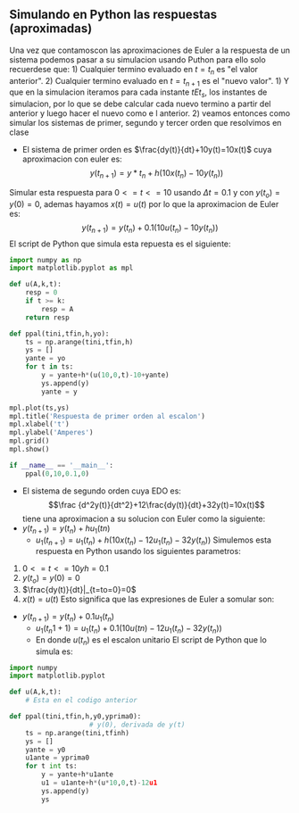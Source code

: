 ## Simulando en Python las respuestas (aproximadas)
Una vez que contamoscon las aproximaciones de Euler a la respuesta de un sistema podemos pasar a su simulacion usando Puthon para ello solo recuerdese que:
	1) Cualquier termino evaluado en $t=t_n$ es "el valor anterior".
	2) Cualquier termino evaluado en $t=t_{n+1}$ es el "nuevo valor".
		1) Y que en la simulacion iteramos para cada instante $tEt_s$, los instantes de simulacion, por lo que se debe calcular cada nuevo termino a partir del anterior y luego hacer el nuevo como e l anterior.
		2) veamos entonces como simular los sistemas de primer, segundo y tercer orden que resolvimos en clase
- El sistema de primer orden es $\frac{dy(t)}{dt}+10y(t)=10x(t)$ cuya aproximacion con euler es:
$$y(t_{n+1})=y*t_n+h(10x(t_n)-10y(t_n))$$

Simular esta respuesta para $0<= t<= 10$ usando $\Delta t =0.1$ y con $y(t_o)=y(0)=0$, ademas hayamos $x(t)=u(t)$ por lo que la aproximacion de Euler es:
$$y(t_{n+1})=y(t_n)+0.1(10u(t_n)-10y(t_n))$$
El script de Python que simula esta repuesta es el siguiente:
```python
import numpy as np
import matplotlib.pyplot as mpl

def u(A,k,t):
	resp = 0
	if t >= k:
		resp = A
	return resp

def ppal(tini,tfin,h,yo):
	ts = np.arange(tini,tfin,h)
	ys = []
	yante = yo
	for t in ts:
		y = yante+h*(u(10,0,t)-10+yante)
		ys.append(y)
		yante = y

mpl.plot(ts,ys)
mpl.title('Respuesta de primer orden al escalon')
mpl.xlabel('t')
mpl.ylabel('Amperes')
mpl.grid()
mpl.show()

if __name__ == '__main__':
	ppal(0,10,0.1,0)
```

- El sistema de segundo orden cuya EDO  es:
$$\frac {d^2y(t)}{dt^2}+12\frac{dy(t)}{dt}+32y(t)=10x(t)$$
tiene una aproximacion a su solucion con Euler como la siguiente:
- $y(t_{n+1})=y(t_n)+hu_1(tn)$
	- $u_1(t_{n+1})=u_1(t_n)+h(10x(t_n)-12u_1(t_n)-32y(t_n))$
Simulemos esta respuesta en Python usando los siguientes parametros:
1) $0<=t<=10 y h=0.1$
2) $y(t_o)=y(0)=0$
3) $\frac{dy(t)}{dt}|_{t=to=0}=0$
4) $x(t)=u(t)$
Esto significa que las expresiones de Euler a somular son:
- $y(t_{n+1})=y(t_n)+0.1u_1(t_n)$
	- $u_1({t_n1+1})=u_1(t_n)+0.1(10u(tn)-12u_1(t_n)-32y(t_n))$
	- En donde $u(t_n)$ es el escalon unitario
El script de Python que lo simula es:
```python
import numpy
import matplotlib.pyplot

def u(A,k,t):
	# Esta en el codigo anterior

def ppal(tini,tfin,h,y0,yprima0):
					# y(0), derivada de y(t)
	ts = np.arange(tini,tfinh)
	ys = []
	yante = y0
	u1ante = yprima0
	for t int ts:
		y = yante+h*u1ante
		u1 = u1ante+h*(u*10,0,t)-12u1
		ys.append(y)
		ys
```
